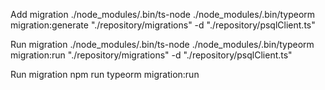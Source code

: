 Add migration
./node_modules/.bin/ts-node ./node_modules/.bin/typeorm migration:generate "./repository/migrations"  -d "./repository/psqlClient.ts"

Run migration
./node_modules/.bin/ts-node ./node_modules/.bin/typeorm migration:run "./repository/migrations"  -d "./repository/psqlClient.ts"

Run migration
npm run typeorm migration:run